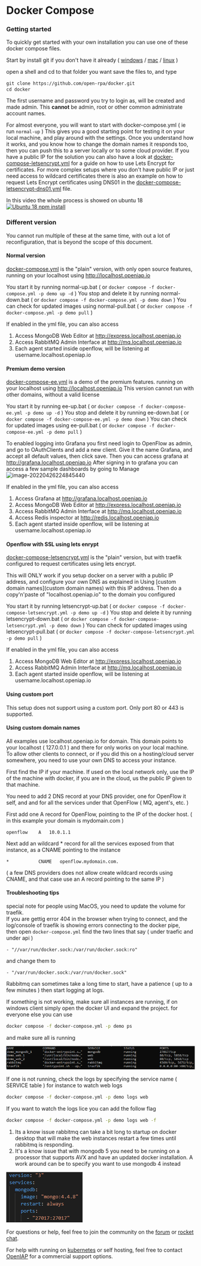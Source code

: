 # Docker Compose

### Getting started

To quickly get started with your own installation you can use one of these docker compose files.

Start by install git if you don't have it already ( [windows](https://git-scm.com/download/win) / [mac](https://git-scm.com/download/mac) / [linux](https://git-scm.com/download/linux) )

open a shell and cd to that folder you want save the files to, and type

```
git clone https://github.com/open-rpa/docker.git
cd docker
```

The first username and password you try to login as, will be created and made admin. This **cannot** be admin, root or other common administrate account names.

For almost everyone, you will want to start with docker-compose.yml ( ie run `normal-up` )
This gives you a good starting point for testing it on your local machine, and play around with the settings. Once you understand how it works, and you know how to change the domain names it responds too, then you can push this to a server locally or to some cloud provider. If you have a public IP for the solution you can also have a look at [docker-compose-letsencrypt.yml](https://github.com/open-rpa/docker/blob/master/docker-compose-letsencrypt.yml) for a guide on how to use Lets Encrypt for certificates.
For more complex setups where you don't have public IP or just need access to wildcard certificates there is also an example on how to request Lets Encrypt certificates using DNS01 in the [docker-compose-letsencrypt-dns01.yml](https://github.com/open-rpa/docker/blob/master/docker-compose-letsencrypt-dns01.yml) file.

In this video the whole process is showed on ubuntu 18 
[![Ubuntu 18 npm install](https://img.youtube.com/vi/YdH3h3iAu-Y/1.jpg)](https://youtu.be/YdH3h3iAu-Y)

### Different version

You cannot run multiple of these at the same time, with out a lot of reconfiguration, that is beyond the scope of this document.

#### Normal version

[docker-compose.yml](https://github.com/open-rpa/docker/blob/master/docker-compose.yml) is the "plain" version, with only open source features, running on your localhost using http://localhost.openiap.io 

You start it by running normal-up.bat ( or `docker compose -f docker-compose.yml -p demo up -d` )
You stop and delete it by running normal-down.bat ( or `docker compose -f docker-compose.yml -p demo down` )
You can check for updated images using normal-pull.bat ( or `docker compose -f docker-compose.yml -p demo pull` )

If enabled in the yml file, you can also access

1. Access MongoDB Web Editor at http://express.localhost.openiap.io
2. Access RabbitMQ Admin Interface at http://mq.localhost.openiap.io
3. Each agent started inside openflow, will be listening at username.localhost.openiap.io

#### Premium demo version

[docker-compose-ee.yml](https://github.com/open-rpa/docker/blob/master/docker-compose-ee.yml) is a demo of the premium features. running on your localhost using http://localhost.openiap.io 
This version cannot run with other domains, without a valid license

You start it by running ee-up.bat ( or `docker compose -f docker-compose-ee.yml -p demo up -d` )
You stop and delete it by running ee-down.bat ( or `docker compose -f docker-compose-ee.yml -p demo down` )
You can check for updated images using ee-pull.bat ( or `docker compose -f docker-compose-ee.yml -p demo pull` )

To enabled logging into Grafana you first need login to OpenFlow as admin, and go to OAuthClients and add a new client. Give it the name Grafana, and accept all default values, then click save. Then you can access grafana at http://grafana.localhost.openiap.io 
After signing in to grafana you can access a few sample dashboards by going to Manage
![image-20220426224845440](C:\openiap\docker\grafana-manage.png)  

If enabled in the yml file, you can also access

1. Access Grafana at http://grafana.localhost.openiap.io
2. Access MongoDB Web Editor at http://express.localhost.openiap.io 
3. Access RabbitMQ Admin Interface at http://mq.localhost.openiap.io
4. Access Redis inspector at http://redis.localhost.openiap.io
5. Each agent started inside openflow, will be listening at username.localhost.openiap.io

#### Openflow with SSL using lets enrypt

[docker-compose-letsencrypt.yml](https://github.com/open-rpa/docker/blob/master/docker-compose-letsencrypt.yml) is the "plain" version, but with traefik configured to request certificates using lets encrypt. 

This will ONLY work if you setup docker on a server with a public IP address, and configure your own DNS as explained in Using [custom domain names](custom domain names)  with this IP address. Then do a copy'n'paste of "localhost.openiap.io" to the domain you configured 

You start it by running letsencrypt-up.bat ( or `docker compose -f docker-compose-letsencrypt.yml -p demo up -d` )
You stop and delete it by running letsencrypt-down.bat ( or `docker compose -f docker-compose-letsencrypt.yml -p demo down` )
You can check for updated images using letsencrypt-pull.bat ( or `docker compose -f docker-compose-letsencrypt.yml -p demo pull` )

If enabled in the yml file, you can also access

1. Access MongoDB Web Editor at http://express.localhost.openiap.io 
2. Access RabbitMQ Admin Interface at http://mq.localhost.openiap.io
3. Each agent started inside openflow, will be listening at username.localhost.openiap.io

#### Using custom port
This setup does not support using a custom port. Only port 80 or 443 is supported.

#### Using custom domain names

All examples use localhost.openiap.io for domain. This domain points to your localhost ( 127.0.0.1 ) and there for only works on your local machine. To allow other clients to connect, or if you did this on a hosting/cloud server somewhere, you need to use your own DNS to access your instance.

First find the IP if your machine. If used on the local network only, use the IP of the machine with docker, if you are in the cloud, us the public IP given to that machine.

You need to add 2 DNS record at your DNS provider, one for OpenFlow it self, and and for all the services under that OpenFlow ( MQ, agent's, etc. )

First add one A record for OpenFlow, pointing to the IP of the docker host. ( in this example your domain is mydomain.com )

```
openflow	A	10.0.1.1
```

Next add an wildcard * record for all the services exposed from that instance, as a CNAME pointing to the instance

```
*			CNAME	openflow.mydomain.com.
```

( a few DNS providers does not allow create wildcard records using CNAME, and that case use an A record pointing to the same IP )

#### Troubleshooting tips

special note for people using MacOS, you need to update the volume for traefik.  
If you are gettig error 404 in the browser when trying to connect, and the log/console of traefik is showing errors connecting to the docker pipe,  
then open `docker-compose.yml` find the two lines that say ( under traefic and under api )
```
- "//var/run/docker.sock:/var/run/docker.sock:ro"
```
and change them to
```
- "/var/run/docker.sock:/var/run/docker.sock"
```

Rabbitmq can sometimes take a long time to start, have a  patience ( up to a few minutes ) then start logging at logs.

If something is not working, make sure all instances are running, if on windows client simply open the docker UI and expand the project. for everyone else you can use 

```bash
docker compose -f docker-compose.yml -p demo ps
```

and make sure all is running  

![image-20210901130019482](docker-running-instances.png)

If one is not running, check the logs by specifying the service name ( SERVICE table ) for instance to watch web logs

```bash
docker compose -f docker-compose.yml -p demo logs web
```

If you want to watch the logs lice you can add the follow flag

```bash
docker compose -f docker-compose.yml -p demo logs web -f
```

1) Its a know issue rabbitmq can take a bit long to startup on docker desktop that will make the web instances restart a few times until rabbitmq is responding. 
2) It's a know issue that with mongodb 5 you need to be running on a processor that supports AVX and have an updated docker installation. A work around can be to specify you want to use mongodb 4 instead   

![image-20210901130702714](docker-mongodb-version-4.png)

For questions or help, feel free to join the community on the [forum](https://bb.openiap.io) or [rocket chat](https://rocket.openiap.io).

For help with running on [kubernetes](kubernetes) or self hosting, feel free to contact [OpenIAP](https://openiap.io/) for a commercial support options.

